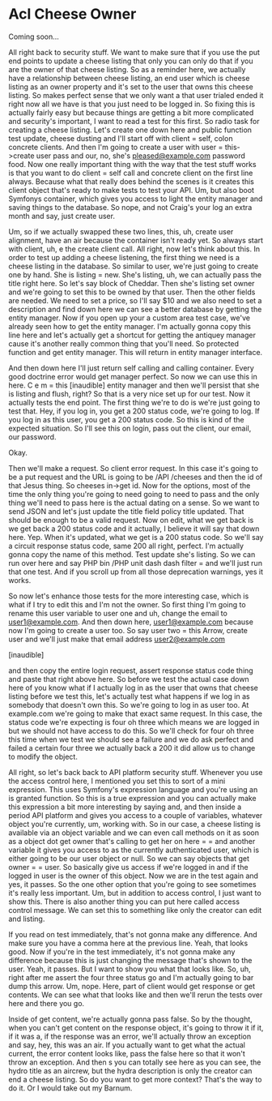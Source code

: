 # Acl Cheese Owner

Coming soon...

All right back to security stuff. We want to make sure that if you use the put end
points to update a cheese listing that only you can only do that if you are the owner
of that cheese listing. So as a reminder here, we actually have a relationship
between cheese listing, an end user which is cheese listing as an owner property and
it's set to the user that owns this cheese listing. So makes perfect sense that we
only want a that user trialed ended it right now all we have is that you just need to
be logged in. So fixing this is actually fairly easy but because things are getting a
bit more complicated and security's important, I want to read a test for this first.
So radio task for creating a cheese listing. Let's create one down here and public
function test update, cheese dusting and I'll start off with client = self, colon
concrete clients. And then I'm going to create a user with user = this->create user
pass and our, no, she's pleased@example.com password food. Now one really important
thing with the way that the test stuff works is that you want to do client = self
call and concrete client on the first line always. Because what that really does
behind the scenes is it creates this client object that's ready to make tests to test
your API. Um, but also boot Symfonys container, which gives you access to light the
entity manager and saving things to the database. So nope, and not Craig's your log
an extra month and say, just create user.

Um, so if we actually swapped these two lines, this, uh, create user alignment, have
an air because the container isn't ready yet. So always start with client, uh, e the
create client call. All right, now let's think about this. In order to test up adding
a cheese listening, the first thing we need is a cheese listing in the database. So
similar to user, we're just going to create one by hand. She is listing = new. She's
listing, uh, we can actually pass the title right here. So let's say block of
Cheddar. Then she's listing set owner and we're going to set this to be owned by that
user. Then the other fields are needed. We need to set a price, so I'll say $10 and
we also need to set a description and find down here we can see a better database by
getting the entity manager. Now if you open up your a custom area test case, we've
already seen how to get the entity manager. I'm actually gonna copy this line here
and let's actually get a shortcut for getting the antiquey manager cause it's another
really common thing that you'll need. So protected function and get entity manager.
This will return in entity manager interface.

And then down here I'll just return self calling and calling container. Every good
doctrine error would get manager perfect. So now we can use this in here. C e m =
this [inaudible] entity manager and then we'll persist that she is listing and flush,
right? So that is a very nice set up for our test. Now it actually tests the end
point. The first thing we're to do is we're just going to test that. Hey, if you log
in, you get a 200 status code, we're going to log. If you log in as this user, you
get a 200 status code. So this is kind of the expected situation. So I'll see this on
login, pass out the client, our email, our password.

Okay.

Then we'll make a request. So client error request. In this case it's going to be a
put request and the URL is going to be /API /cheeses and then the id of that Jesus
thing. So cheeses in->get id. Now for the options, most of the time the only thing
you're going to need going to need to pass and the only thing we'll need to pass here
is the actual dating on a sense. So we want to send JSON and let's just update the
title field policy title updated. That should be enough to be a valid request. Now on
edit, what we get back is we get back a 200 status code and it actually, I believe it
will say that down here. Yep. When it's updated, what we get is a 200 status code. So
we'll say a circuit response status code, same 200 all right, perfect. I'm actually
gonna copy the name of this method. Test update she's listing. So we can run over
here and say PHP bin /PHP unit dash dash filter = and we'll just run that one test.
And if you scroll up from all those deprecation warnings, yes it works.

So now let's enhance those tests for the more interesting case, which is what if I
try to edit this and I'm not the owner. So first thing I'm going to rename this user
variable to user one and uh, change the email to user1@example.com. And then down
here, user1@example.com because now I'm going to create a user too. So say user two =
this Arrow, create user and we'll just make that email address user2@example.com

[inaudible]

and then copy the entire login request, assert response status code thing and paste
that right above here. So before we test the actual case down here of you know what
if I actually log in as the user that owns that cheese listing before we test this,
let's actually test what happens if we log in as somebody that doesn't own this. So
we're going to log in as user too. At example.com we're going to make that exact same
request. In this case, the status code we're expecting is four oh three which means
we are logged in but we should not have access to do this. So we'll check for four oh
three this time when we test we should see a failure and we do ask perfect and failed
a certain four three we actually back a 200 it did allow us to change to modify the
object.

All right, so let's back back to API platform security stuff. Whenever you use the
access control here, I mentioned you set this to sort of a mini expression. This uses
Symfony's expression language and you're using an is granted function. So this is a
true expression and you can actually make this expression a bit more interesting by
saying and, and then inside a period API platform and gives you access to a couple of
variables, whatever object you're currently, um, working with. So in our case, a
cheese listing is available via an object variable and we can even call methods on it
as soon as a object dot get owner that's calling to get her on here = = and another
variable it gives you access to as the currently authenticated user, which is either
going to be our user object or null. So we can say objects that get owner = = user.
So basically give us access if we're logged in and if the logged in user is the owner
of this object. Now we are in the test again and yes, it passes. So the one other
option that you're going to see sometimes it's really less important. Um, but in
addition to access control, I just want to show this. There is also another thing you
can put here called access control message. We can set this to something like only
the creator can edit and listing.

If you read on test immediately, that's not gonna make any difference. And make sure
you have a comma here at the previous line. Yeah, that looks good. Now if you're in
the test immediately, it's not gonna make any difference because this is just
changing the message that's shown to the user. Yeah, it passes. But I want to show
you what that looks like. So, uh, right after me assert the four three status go and
I'm actually going to bar dump this arrow. Um, nope. Here, part of client would get
response or get contents. We can see what that looks like and then we'll rerun the
tests over here and there you go.

Inside of get content, we're actually gonna pass false. So by the thought, when you
can't get content on the response object, it's going to throw it if it, if it was a,
if the response was an error, we'll actually throw an exception and say, hey, this
was an air. If you actually want to get what the actual current, the error content
looks like, pass the false here so that it won't throw an exception. And then s you
can totally see here as you can see, the hydro title as an aircrew, but the hydra
description is only the creator can end a cheese listing. So do you want to get more
context? That's the way to do it. Or I would take out my Barnum.